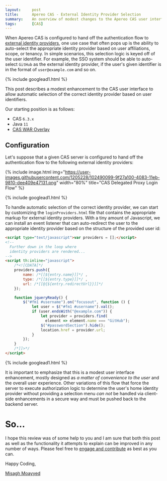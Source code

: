 ```yaml
---
layout:     post
title:      Apereo CAS - External Identity Provider Selection
summary:    An overview of modest changes to the Apereo CAS user interface to handle external identity provider selections in delegated authentication scenarios.
tags:       [CAS]
---
```


When Apereo CAS is configured to hand off the authentication flow to [external identity providers](https://apereo.github.io/cas/development/integration/Delegate-Authentication.html), one use case that often pops up is the ability to auto-select the appropriate identity provider based on user affiliations, scope, or tenancy. In simple scenarios, this selection logic is keyed off of the user identifier. For example, the SSO system should be able to auto-select `GitHub` as the external identity provider, if the user's given identifier is in the format of `user@example.com` and so on.

{% include googlead1.html  %}

This post describes a modest enhancement to the CAS user interface to allow automatic selection of the correct identity provider based on user identifiers. 

Our starting position is as follows:

- CAS `6.3.x`
- Java `11`
- [CAS WAR Overlay](https://github.com/apereo/cas-overlay-template)

## Configuration

Let's suppose that a given CAS server is configured to hand off the authentication flow to the following external identity providers:

{% include image.html img="https://user-images.githubusercontent.com/1205228/102490099-9f27a100-4083-11eb-9810-dee409e47131.png" width="80%" title="CAS Delegated Proxy Login Flow" %}

{% include googlead1.html  %}

To handle automatic selection of the correct identity provider, we can start by customizing the `loginProviders.html` file that contains the appropriate markup for external identity providers. With a tiny amount of Javascript, we can install an event listener that can auto-redirect the user to the appropriate identity provider based on the structure of the provided user id:

```html
<script type="text/javascript">var providers = [];</script>
<!-- 
  Further down in the loop where 
  identity providers are rendered... 
-->
<script th:inline="javascript">
    /*<![CDATA[*/
    providers.push({
        name: /*[[${entry.name}]]*/ ,
        type: /*[[${entry.type}]]*/ ,
        url: /*[[@{${entry.redirectUrl}}]]*/
    });

    function jqueryReady() {
        $("#fm1 #username").on("focusout", function () {
            let user = $("#fm1 #username").val();
            if (user.endsWith("@example.com")) {
                let provider = providers.find(
                  element => element.name === "GitHub");
                $("#passwordSection").hide();
                location.href = provider.url;
            }
        });
    }
    /*]]>*/
</script>
```

{% include googlead1.html  %}

It is important to emphasize that this is a modest user interface enhancement, mostly designed as *a matter of convenience to the user* and the overall user experience. Other variations of this flow that force the server to execute authorization logic to determine the user's home identity provider without providing a selection menu *can not* be handled via client-side enhancements in a secure way and must be pushed back to the backend server.

# So...

I hope this review was of some help to you and I am sure that both this post as well as the functionality it attempts to explain can be improved in any number of ways. Please feel free to [engage and contribute][contribguide] as best as you can.

Happy Coding,

[Misagh Moayyed](https://fawnoos.com)

[contribguide]: https://apereo.github.io/cas/developer/Contributor-Guidelines.html